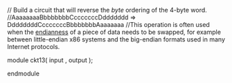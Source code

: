 // Build a circuit that will reverse the _byte_ ordering of the 4-byte word.
//AaaaaaaaBbbbbbbbCcccccccDddddddd => DdddddddCcccccccBbbbbbbbAaaaaaaa
//This operation is often used when the [endianness](https://en.wikipedia.org/wiki/Endianness) of a piece of data needs to be swapped, for example between little-endian x86 systems and the big-endian formats used in many Internet protocols.

module ckt13( 
input , 
output );

endmodule